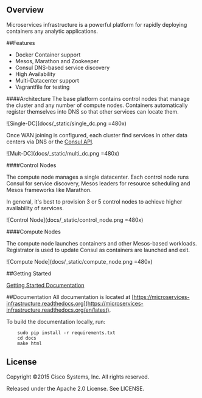 Overview
--------
Microservices infrastructure is a powerful platform for rapidly deploying containers any analytic applications.

##Features

* Docker Container support
* Mesos, Marathon and Zookeeper
* Consul DNS-based service discovery 
* High Availability
* Multi-Datacenter support
* Vagrantfile for testing

####Architecture
The base platform contains control nodes that manage the cluster and any number of compute nodes. Containers automatically register themselves into DNS so that other services can locate them.

![Single-DC](docs/_static/single_dc.png =480x)

Once WAN joining is configured, each cluster find services in other data centers via DNS or the [Consul API](http://www.consul.io/docs/agent/http.html). 

![Mult-DC](docs/_static/multi_dc.png =480x)

####Control Nodes

The compute node manages a single datacenter.  Each control node runs Consul for service discovery, Mesos leaders for resource scheduling and Mesos frameworks like Marathon. 

In general, it's best to provision 3 or 5 control nodes to achieve higher availability of services.

![Control Node](docs/_static/control_node.png =480x)

####Compute Nodes

The compute node launches containers and other Mesos-based workloads. Registrator is used to update Consul as containers are launched and exit. 

![Compute Node](docs/_static/compute_node.png =480x)








##Getting Started

[Getting Started Documentation](https://microservices-infrastructure.readthedocs.org/en/latest/getting_started/index.html)


##Documentation
All documentation is located at [https://microservices-infrastructure.readthedocs.org](https://microservices-infrastructure.readthedocs.org/en/latest). 

To build the documentation locally, run:

```
	sudo pip install -r requirements.txt
	cd docs
	make html

```

License
-------
Copyright ©2015 Cisco Systems, Inc. All rights reserved. 

Released under the Apache 2.0 License. See LICENSE.
